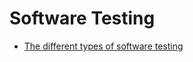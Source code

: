 # Software Testing

- [The different types of software testing](https://www.atlassian.com/continuous-delivery/software-testing/types-of-software-testing)
